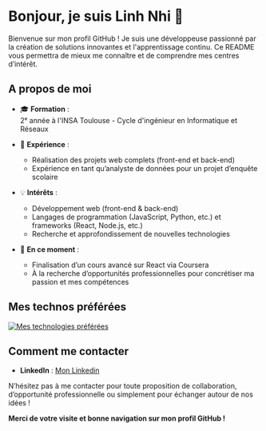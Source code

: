 # Bonjour, je suis Linh Nhi 👋

Bienvenue sur mon profil GitHub ! Je suis une développeuse passionné par la création de solutions innovantes et l'apprentissage continu. Ce README vous permettra de mieux me connaître et de comprendre mes centres d’intérêt.

## A propos de moi

- 🎓 **Formation** :  
  2ᵉ année à l'INSA Toulouse - Cycle d'ingénieur en Informatique et Réseaux  

- 💼 **Expérience** :  
  - Réalisation des projets web complets (front-end et back-end)  
  - Expérience en tant qu’analyste de données pour un projet d’enquête scolaire  

- 💡 **Intérêts** :  
  - Développement web (front-end & back-end)  
  - Langages de programmation (JavaScript, Python, etc.) et frameworks (React, Node.js, etc.)  
  - Recherche et approfondissement de nouvelles technologies  

- 🌱 **En ce moment** :  
  - Finalisation d’un cours avancé sur React via Coursera  
  - À la recherche d’opportunités professionnelles pour concrétiser ma passion et mes compétences  

## Mes technos préférées

[![Mes technologies préférées](https://skillicons.dev/icons?i=js,ts,nextjs,react,nodejs,express,html,css,python,git,unix,matplot,bootstrap,prisma,postgres&theme=dark)](https://skillicons.dev)

<!-- > Astuce : Vous pouvez modifier la liste des icônes en fonction de vos compétences et centres d’intérêt. Consultez [Skillicons.dev](https://skillicons.dev/) pour trouver d’autres icônes. -->

## Comment me contacter

- **LinkedIn** : [Mon Linkedin](https://www.linkedin.com/in/ngoc-linh-nhi-nguyen-a0531113a/)

N’hésitez pas à me contacter pour toute proposition de collaboration, d’opportunité professionnelle ou simplement pour échanger autour de nos idées !

**Merci de votre visite et bonne navigation sur mon profil GitHub !**

